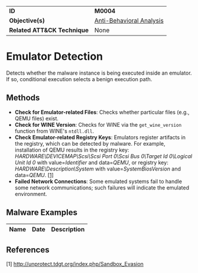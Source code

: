 |||
|---------|------------------------|
|**ID**|**M0004**|
|**Objective(s)**|[Anti-Behavioral Analysis](../anti-behavioral-analysis)|
|**Related ATT&CK Technique**|None|


Emulator Detection
==================
Detects whether the malware instance is being executed inside an emulator. If so, conditional execution selects a benign execution path.

Methods
-------
* **Check for Emulator-related Files**: Checks whether particular files (e.g., QEMU files) exist.
* **Check for WINE Version**: Checks for WINE via the `get_wine_version` function from WINE's `ntdll.dll`.
* **Check Emulator-related Registry Keys**: Emulators register artifacts in the registry, which can be detected by malware. For example, installation of QEMU results in the registry key: *HARDWARE\DEVICEMAP\Scsi\Scsi Port 0\Scsi Bus 0\Target Id 0\Logical Unit Id 0* with value=*Identifier* and data=*QEMU*, or registry key: *HARDWARE\Description\System* with value=*SystemBiosVersion* and data=*QEMU*. [[1]](#1)
* **Failed Network Connections**: Some emulated systems fail to handle some network communications; such failures will indicate the emulated environment.

Malware Examples
----------------
|Name|Date|Description|
|-----------------------------|--------|-----------------------------|


References
----------
<a name="1">[1]</a> http://unprotect.tdgt.org/index.php/Sandbox_Evasion
 
 
